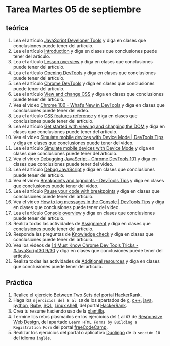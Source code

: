 # Tarea Martes 05 de septiembre

## teórica

1. Lea el artículo [JavaScript Developer Tools](https://www.theodinproject.com/lessons/foundations-javascript-developer-tools) y diga en clases que conclusiones puede tener del artículo.
2. Lea el artículo [Introduction](https://www.theodinproject.com/lessons/foundations-javascript-developer-tools#introduction) y diga en clases que conclusiones puede tener del artículo.
3. Lea el artículo [Lesson overview](https://www.theodinproject.com/lessons/foundations-javascript-developer-tools#lesson-overview) y diga en clases que conclusiones puede tener del artículo.
4. Lea el artículo [Opening DevTools](https://www.theodinproject.com/lessons/foundations-javascript-developer-tools#opening-devtools) y diga en clases que conclusiones puede tener del artículo.
5. Lea el artículo [Chrome DevTools](https://developer.chrome.com/docs/devtools/) y diga en clases que conclusiones puede tener del artículo.
6. Lea el artículo [View and change CSS](https://developer.chrome.com/docs/devtools/css/) y diga en clases que conclusiones puede tener del artículo.
7. Vea el video [Chrome 100 - What’s New in DevTools](https://www.youtube.com/watch?v=DAD72grzDDc&ab_channel=GoogleChromeDevelopers) y diga en clases que conclusiones puede tener del video.
8. Lea el artículo [CSS features reference](https://developer.chrome.com/docs/devtools/css/reference/) y diga en clases que conclusiones puede tener del artículo.
9. Lea el artículo [Get started with viewing and changing the DOM](https://developer.chrome.com/docs/devtools/dom/) y diga en clases que conclusiones puede tener del artículo.
10. Vea el video [Simulate mobile devices with Device Mode | DevTools Tips](https://www.youtube.com/watch?v=f7kokNyRe7U&ab_channel=GoogleChromeDevelopers) y diga en clases que conclusiones puede tener del video.
11. Lea el artículo [Simulate mobile devices with Device Mode](https://developer.chrome.com/docs/devtools/device-mode/) y diga en clases que conclusiones puede tener del artículo.
12. Vea el video [Debugging JavaScript - Chrome DevTools 101](https://www.youtube.com/watch?v=H0XScE08hy8&ab_channel=GoogleChromeDevelopers) y diga en clases que conclusiones puede tener del video.
13. Lea el artículo [Debug JavaScript](https://developer.chrome.com/docs/devtools/javascript/) y diga en clases que conclusiones puede tener del artículo.
14. Vea el video [Breakpoints and logpoints - DevTools Tips](https://www.youtube.com/watch?v=JyHjoaUhAus&ab_channel=GoogleChromeDevelopers) y diga en clases que conclusiones puede tener del video.
15. Lea el artículo [Pause your code with breakpoints](https://developer.chrome.com/docs/devtools/javascript/breakpoints/) y diga en clases que conclusiones puede tener del artículo.
16. Vea el video [How to log messages in the Console | DevTools Tips](https://www.youtube.com/watch?v=76U0gtuV9AY&ab_channel=GoogleChromeDevelopers) y diga en clases que conclusiones puede tener del video.
17. Lea el artículo [Console overview](https://developer.chrome.com/docs/devtools/console/) y diga en clases que conclusiones puede tener del artículo.
18. Realiza todas las actividades de [Assignment](https://www.theodinproject.com/lessons/foundations-javascript-developer-tools#assignment) y diga en clases que conclusiones puede tener del artículo.
19. Responda las preguntas de [Knowledge check](https://www.theodinproject.com/lessons/foundations-javascript-developer-tools#knowledge-check) y diga en clases que conclusiones puede tener del artículo.
20. Vea los videos de [14 Must Know Chrome Dev Tools Tricks - #JavaScript30 9/30](https://www.youtube.com/watch?v=xkzDaKwinA8&ab_channel=WesBos) y diga en clases que conclusiones puede tener del artículo.
22. Realiza todas las actividades de [Additional resources](https://www.theodinproject.com/lessons/foundations-javascript-developer-tools#additional-resources) y diga en clases que conclusiones puede tener del artículo.

## Práctica

1. Realice el ejercicio [Between Two Sets](https://www.hackerrank.com/challenges/between-two-sets/problem?isFullScreen=false) del portal [HackerRank](https://www.hackerrank.com/dashboard).
2. Haga los `ejercicios del 8 al 10` de los apartados de [c](https://www.hackerrank.com/domains/c), [c++](https://www.hackerrank.com/domains/cpp), [java](https://www.hackerrank.com/domains/java), [python](https://www.hackerrank.com/domains/python), [Ruby](https://www.hackerrank.com/domains/ruby), [SQL](https://www.hackerrank.com/domains/sql), [Linux shell](https://www.hackerrank.com/domains/shell), del portal [HackerRank](https://www.hackerrank.com/dashboard).
3. Crea tu resume haciendo uso de la [plantilla](https://docs.google.com/document/d/1jfUa4HGBDjt2peJPQ0Wg1YhdGkCoSysS6QMT4u8bCic/edit?usp=sharing).
4. Termine los retos plasmados en los ejercicios del `1` al `63` de [Responsive Web Design](https://www.freecodecamp.org/learn/2022/responsive-web-design/), del apartado `Learn HTML Forms by Building a Registration Form` del portal [freeCodeCamp](https://www.freecodecamp.org/learn/).
5. Realizar los ejercicios del portal o aplicativo [Duolingo](https://www.duolingo.com/learn) de la `sección 10` del idioma `inglés`.
